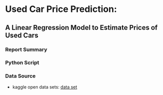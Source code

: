 # Used Car Price Prediction:
## A Linear Regression Model to Estimate Prices of Used Cars

### Report Summary

### Python Script
[](https://github.com/jakejosh6751/Used-Car-Price-Prediction/blob/main/used%20car%20price%20prediction%20-%20linear%20regression%20model.ipynb)
### Data Source
- kaggle open data sets: [data set](https://www.kaggle.com/datasets/adityadesai13/used-car-dataset-ford-and-mercedes?select=toyota.csv)

